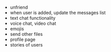 <!-- - send socket event for decline friend req -->

- unfriend
- when user is added, update the messages list
- text chat functionality
- voice chat, video chat
- emojis
- send other files
- profile page
- stories of users
